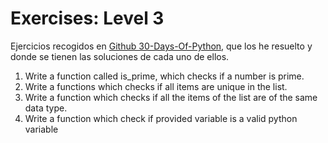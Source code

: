 # Exercises: Level 3

Ejercicios recogidos en [Github 30-Days-Of-Python](https://github.com/Asabeneh/30-Days-Of-Python/blob/master/11_Day_Functions/11_functions.md), que los he resuelto y donde se tienen las soluciones de cada uno de ellos.

1. Write a function called is_prime, which checks if a number is prime.
1. Write a functions which checks if all items are unique in the list.
1. Write a function which checks if all the items of the list are of the same data type.
1. Write a function which check if provided variable is a valid python variable

